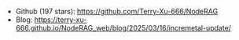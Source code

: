 - Github (197 stars): https://github.com/Terry-Xu-666/NodeRAG
- Blog: https://terry-xu-666.github.io/NodeRAG_web/blog/2025/03/16/incremetal-update/